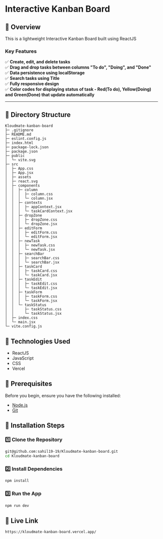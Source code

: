 #  Interactive Kanban Board

## 🚀 Overview
This is a lightweight Interactive Kanban Board built using ReactJS

### **Key Features**
✅ **Create, edit, and delete tasks**  
✅ **Drag and drop tasks between columns "To do", "Doing", and "Done"**  
✅ **Data persistence using localStorage**  
✅ **Search tasks using Title**  
✅ **Fully responsive design**  
✅ **Color codes for displaying status of task - Red(To do), Yellow(Doing) and Green(Done) that update automatically**  


---

## 🔎 Directory Structure

```
Kloudmate-kanban-board 
├─ .gitignore
├─ README.md
├─ eslint.config.js
├─ index.html
├─ package-lock.json
├─ package.json
├─ public
│  └─ vite.svg
├─ src
│  ├─ App.css
│  ├─ App.jsx
│  ├─ assets
│  ├─ react.svg
│  ├─ components
│  │  ├─ column
│  │  │  ├─ column.css
│  │  │  └─ column.jsx
│  │  ├─ contexts
│  │  │  ├─ appContext.jsx
│  │  │  └─ taskCardContext.jsx
│  │  ├─ dropZone
│  │  │  ├─ dropZone.css
│  │  │  └─ dropZone.jsx
│  │  ├─ editForm
│  │  │  ├─ editForm.css
│  │  │  └─ editForm.jsx
│  │  ├─ newTask
│  │  │  ├─ newTask.css
│  │  │  └─ newTask.jsx
│  │  ├─ searchBar
│  │  │  ├─ searchBar.css
│  │  │  └─ searchBar.jsx
│  │  ├─ taskCard
│  │  │  ├─ taskCard.css
│  │  │  └─ taskCard.jsx
│  │  ├─ taskEdit
│  │  │  ├─ taskEdit.css
│  │  │  └─ taskEdit.jsx
│  │  ├─ taskForm
│  │  │  ├─ taskForm.css
│  │  │  └─ taskForm.jsx
│  │  └─ taskStatus
│  │     ├─ taskStatus.css
│  │     └─ taskStatus.jsx
│  ├─ index.css
│  └─ main.jsx
└─ vite.config.js
```

## 📌 Technologies Used

-  ReactJS
-  JavaScript
-  CSS
-  Vercel

## 📌 Prerequisites

Before you begin, ensure you have the following installed:

-  [Node.js](https://nodejs.org/) 
-  [Git](https://git-scm.com/downloads)

## 📌 **Installation Steps**

### **1️⃣ Clone the Repository**

```bash
git@github.com:sahil19-19/Kloudmate-kanban-board.git
cd Kloudmate-kanban-board
```

### **2️⃣ Install Dependencies**

```bash
npm install
```

### **3️⃣ Run the App**

```bash
npm run dev
```

## 📌 **Live Link**

```
https://kloudmate-kanban-board.vercel.app/
```

